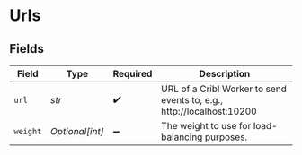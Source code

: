 # Urls


## Fields

| Field                                                                 | Type                                                                  | Required                                                              | Description                                                           |
| --------------------------------------------------------------------- | --------------------------------------------------------------------- | --------------------------------------------------------------------- | --------------------------------------------------------------------- |
| `url`                                                                 | *str*                                                                 | :heavy_check_mark:                                                    | URL of a Cribl Worker to send events to, e.g., http://localhost:10200 |
| `weight`                                                              | *Optional[int]*                                                       | :heavy_minus_sign:                                                    | The weight to use for load-balancing purposes.                        |